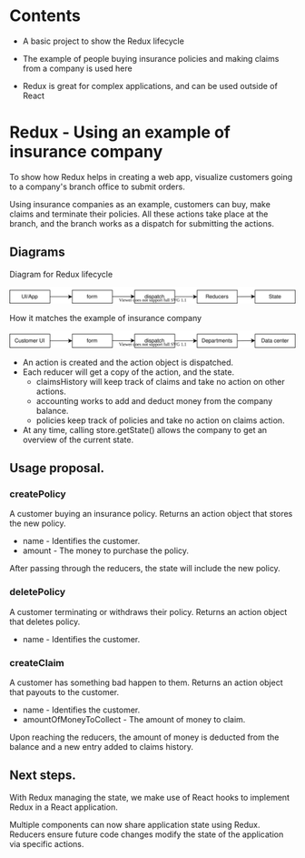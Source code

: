 # Contents
* A basic project to show the Redux lifecycle

* The example of people buying insurance policies and making claims from a company is used here

* Redux is great for complex applications, and can be used outside of React

# Redux - Using an example of insurance company
To show how Redux helps in creating a web app, visualize customers going to a company's branch office to submit orders.

Using insurance companies as an example, customers can buy, make claims and terminate their policies. All these actions take place at the branch, and the branch works as a dispatch for submitting the actions.

## Diagrams
Diagram for Redux lifecycle

![Redux lifecycle](https://github.com/FadeDragon/Resume2020/blob/master/Redux%20-%20Insurance%20company%20example/Redux%20lifecycle.svg)

How it matches the example of insurance company

![Example](https://github.com/FadeDragon/Resume2020/blob/master/Redux%20-%20Insurance%20company%20example/Example.svg)

* An action is created and the action object is dispatched.
* Each reducer will get a copy of the action, and the state.
  * claimsHistory will keep track of claims and take no action on other actions.
  * accounting works to add and deduct money from the company balance.
  * policies keep track of policies and take no action on claims action.
* At any time, calling store.getState() allows the company to get an overview of the current state.

## Usage proposal.

### createPolicy
A customer buying an insurance policy. Returns an action object that stores the new policy.

* name - Identifies the customer.
* amount - The money to purchase the policy.

After passing through the reducers, the state will include the new policy.

### deletePolicy
A customer terminating or withdraws their policy. Returns an action object that deletes policy.

* name - Identifies the customer.

### createClaim
A customer has something bad happen to them. Returns an action object that payouts to the customer.

* name - Identifies the customer.
* amountOfMoneyToCollect - The amount of money to claim.

Upon reaching the reducers, the amount of money is deducted from the balance and a new entry added to claims history.

## Next steps.

With Redux managing the state, we make use of React hooks to implement Redux in a React application.

Multiple components can now share application state using Redux. Reducers ensure future code changes modify the state of the application via specific actions.
